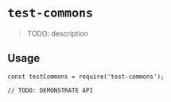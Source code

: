 # `test-commons`

> TODO: description

## Usage

```
const testCommons = require('test-commons');

// TODO: DEMONSTRATE API
```
